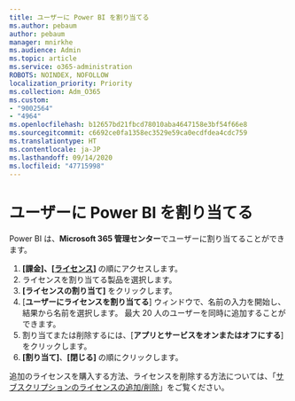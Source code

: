 ```yaml
---
title: ユーザーに Power BI を割り当てる
ms.author: pebaum
author: pebaum
manager: mnirkhe
ms.audience: Admin
ms.topic: article
ms.service: o365-administration
ROBOTS: NOINDEX, NOFOLLOW
localization_priority: Priority
ms.collection: Adm_O365
ms.custom:
- "9002564"
- "4964"
ms.openlocfilehash: b12657bd21fbcd78010aba4647158e3bf54f66e8
ms.sourcegitcommit: c6692ce0fa1358ec3529e59ca0ecdfdea4cdc759
ms.translationtype: HT
ms.contentlocale: ja-JP
ms.lasthandoff: 09/14/2020
ms.locfileid: "47715998"
---
```

# <a name="assign-power-bi-to-users"></a>ユーザーに Power BI を割り当てる

Power BI は、**Microsoft 365 管理センター**でユーザーに割り当てることができます。  

1. **[課金]、[[ライセンス](https://go.microsoft.com/fwlink/p/?linkid=842264)]** の順にアクセスします。
2. ライセンスを割り当てる製品を選択します。
3. **[ライセンスの割り当て]** をクリックします。
4. [**ユーザーにライセンスを割り当てる**] ウィンドウで、名前の入力を開始し、結果から名前を選択します。 最大 20 人のユーザーを同時に追加することができます。
5. 割り当てまたは削除するには、[**アプリとサービスをオンまたはオフにする**] をクリックします。
6. **[割り当て]**、**[閉じる]** の順にクリックします。

追加のライセンスを購入する方法、ライセンスを削除する方法については、「[サブスクリプションのライセンスの追加/削除](https://docs.microsoft.com/microsoft-365/commerce/licenses/buy-licenses?view=o365-worldwide#add-or-remove-licenses-for-your-business-subscription)」をご覧ください。
